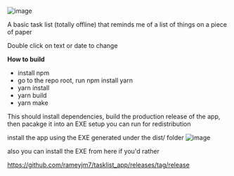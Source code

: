 ![image](https://github.com/user-attachments/assets/3a12537b-9713-413e-bf24-b3ef66a5d1db)


A basic task list (totally offline) that reminds me of a list of things on a piece of paper

Double click on text or date to change


**How to build**
- install npm
- go to the repo root, run npm install yarn
- yarn install
- yarn build
- yarn make

This should install dependencies, build the production release of the app, then pacakge it into an EXE setup you can run for redistribution

install the app using the EXE generated under the dist/ folder
![image](https://github.com/user-attachments/assets/164198cc-4fc2-4211-9a07-da14acfe4d9f)

also you can install the EXE from here if you'd rather

https://github.com/rameyjm7/tasklist_app/releases/tag/release
